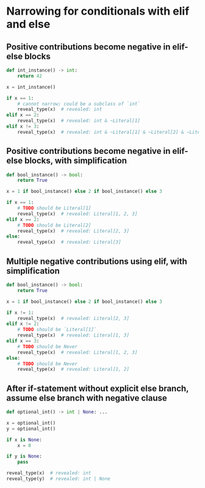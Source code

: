 # Narrowing for conditionals with elif and else

## Positive contributions become negative in elif-else blocks

```py
def int_instance() -> int:
    return 42

x = int_instance()

if x == 1:
    # cannot narrow; could be a subclass of `int`
    reveal_type(x)  # revealed: int
elif x == 2:
    reveal_type(x)  # revealed: int & ~Literal[1]
elif x != 3:
    reveal_type(x)  # revealed: int & ~Literal[1] & ~Literal[2] & ~Literal[3]
```

## Positive contributions become negative in elif-else blocks, with simplification

```py
def bool_instance() -> bool:
    return True

x = 1 if bool_instance() else 2 if bool_instance() else 3

if x == 1:
    # TODO should be Literal[1]
    reveal_type(x)  # revealed: Literal[1, 2, 3]
elif x == 2:
    # TODO should be Literal[2]
    reveal_type(x)  # revealed: Literal[2, 3]
else:
    reveal_type(x)  # revealed: Literal[3]
```

## Multiple negative contributions using elif, with simplification

```py
def bool_instance() -> bool:
    return True

x = 1 if bool_instance() else 2 if bool_instance() else 3

if x != 1:
    reveal_type(x)  # revealed: Literal[2, 3]
elif x != 2:
    # TODO should be `Literal[1]`
    reveal_type(x)  # revealed: Literal[1, 3]
elif x == 3:
    # TODO should be Never
    reveal_type(x)  # revealed: Literal[1, 2, 3]
else:
    # TODO should be Never
    reveal_type(x)  # revealed: Literal[1, 2]
```

## After if-statement without explicit else branch, assume else branch with negative clause

```py
def optional_int() -> int | None: ...

x = optional_int()
y = optional_int()

if x is None:
    x = 0

if y is None:
    pass

reveal_type(x)  # revealed: int
reveal_type(y)  # revealed: int | None
```
